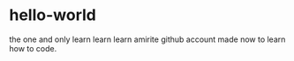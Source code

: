 # hello-world
the one and only
learn learn learn amirite
github account made now to learn how to code.
